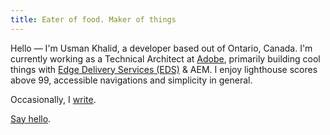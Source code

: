 ```yaml
---
title: Eater of food. Maker of things
---
```


Hello — I'm Usman Khalid, a developer based out of Ontario, Canada. I'm currently working as a Technical Architect at [Adobe](https://adobe.com), primarily building cool things with [Edge Delivery Services (EDS)](https://www.aem.live/) & AEM. I enjoy lighthouse scores above 99, accessible navigations and simplicity in general.

Occasionally, I [write](/posts).
 
[Say hello](mailto:usman.khalid@live.ca).
